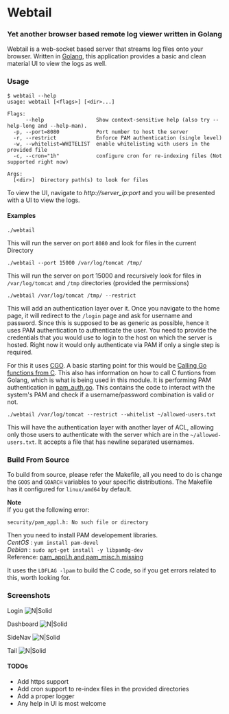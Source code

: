 # Webtail

### Yet another browser based remote log viewer written in Golang

Webtail is a web-socket based server that streams log files onto your browser. Written in [Golang](https://golang.org), this application provides a basic and clean material UI to view the logs as well.

### Usage

```
$ webtail --help
usage: webtail [<flags>] [<dir>...]

Flags:
      --help                 Show context-sensitive help (also try --help-long and --help-man).
  -p, --port=8080            Port number to host the server
  -r, --restrict             Enforce PAM authentication (single level)
  -w, --whitelist=WHITELIST  enable whitelisting with users in the provided file
  -c, --cron="1h"            configure cron for re-indexing files (Not supported right now)

Args:
  [<dir>]  Directory path(s) to look for files

```

To view the UI, navigate to *http://server_ip:port* and you will be presented with a UI to view the logs.

#### Examples
```
./webtail
```
This will run the server on port `8080` and look for files in the current Directory
```
./webtail --port 15000 /var/log/tomcat /tmp/
```
This will run the server on port 15000 and recursively look for files in `/var/log/tomcat` and `/tmp` directories (provided the permissions)

```
./webtail /var/log/tomcat /tmp/ --restrict
```
This will add an authentication layer over it. Once you navigate to the home page, it will redirect to the `/login` page and ask for username and password. Since this is supposed to be as generic as possible, hence it uses PAM authentication to authenticate the user. You need to provide the credentials that you would use to login to the host on which the server is hosted. Right now it would only authenticate via PAM if only a single step is required.

For this it uses [CGO](https://github.com/golang/go/wiki/cgo). A basic starting point for this would be [Calling Go functions from C](https://medium.com/using-go-in-mobile-apps/using-go-in-mobile-apps-part-1-calling-go-functions-from-c-be1ecf7dfbc6). This also has information on how to call C funtions from Golang, which is what is being used in this module. It is performing PAM authentication in [pam_auth.go](https://github.com/prateeknischal/webtail/blob/master/util/pam_auth.go).
This contains the code to interact with the system's PAM and check if a username/password combination is valid or not.

```
./webtail /var/log/tomcat --restrict --whitelist ~/allowed-users.txt
```
This will have the authentication layer with another layer of ACL, allowing only those users to authenticate with the server which are in the `~/allowed-users.txt`. It accepts a file that has newline separated usernames.


### Build From Source

To build from source, please refer the Makefile, all you need to do is change the `GOOS` and `GOARCH` variables to your specific distributions. The Makefile has it configured for `linux/amd64` by default.

**Note**    
If you get the following error:
```
security/pam_appl.h: No such file or directory
```
Then you need to install PAM developement libraries.    
*CentOS* : `yum install pam-devel`    
*Debian* : `sudo apt-get install -y libpam0g-dev`   
Reference: [pam_appl.h and pam_misc.h missing](https://stackoverflow.com/questions/15614823/pam-appl-h-and-pam-misc-h-missing-in-rshd-c-source-code)

It uses the `LDFLAG -lpam` to build the C code, so if you get errors related to this, worth looking for.

### Screenshots
Login
![N|Solid](https://raw.githubusercontent.com/prateeknischal/webtail/master/screenshots/webtail_login.png)

Dashboard
![N|Solid](https://raw.githubusercontent.com/prateeknischal/webtail/master/screenshots/webtail_dashboard.png)

SideNav
![N|Solid](https://raw.githubusercontent.com/prateeknischal/webtail/master/screenshots/webtail_filenav.png)

Tail
![N|Solid](https://raw.githubusercontent.com/prateeknischal/webtail/master/screenshots/webtail_tail.png)

#### TODOs
* Add https support
* Add cron support to re-index files in the provided directories
* Add a proper logger
* Any help in UI is most welcome

